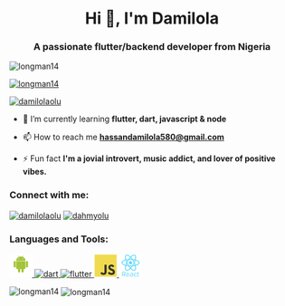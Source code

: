 <h1 align="center">Hi 👋, I'm Damilola</h1>
<h3 align="center">A passionate flutter/backend developer from Nigeria</h3>

<p align="left"> <img src="https://komarev.com/ghpvc/?username=longman14&label=Profile%20views&color=0e75b6&style=flat" alt="longman14" /> </p>

<p align="left"> <a href="https://github.com/ryo-ma/github-profile-trophy"><img src="https://github-profile-trophy.vercel.app/?username=longman14" alt="longman14" /></a> </p>

<p align="left"> <a href="https://twitter.com/damilolaolu" target="blank"><img src="https://img.shields.io/twitter/follow/damilolaolu?logo=twitter&style=for-the-badge" alt="damilolaolu" /></a> </p>

- 🌱 I’m currently learning **flutter, dart, javascript & node**

- 📫 How to reach me **hassandamilola580@gmail.com**

- ⚡ Fun fact **I'm a jovial introvert, music addict, and lover of positive vibes.**

<h3 align="left">Connect with me:</h3>
<p align="left">
<a href="https://twitter.com/damilolaolu" target="blank"><img align="center" src="https://raw.githubusercontent.com/rahuldkjain/github-profile-readme-generator/master/src/images/icons/Social/twitter.svg" alt="damilolaolu" height="30" width="40" /></a>
<a href="https://instagram.com/dahmyolu" target="blank"><img align="center" src="https://raw.githubusercontent.com/rahuldkjain/github-profile-readme-generator/master/src/images/icons/Social/instagram.svg" alt="dahmyolu" height="30" width="40" /></a>
</p>

<h3 align="left">Languages and Tools:</h3>
<p align="left"> <a href="https://developer.android.com" target="_blank" rel="noreferrer"> <img src="https://raw.githubusercontent.com/devicons/devicon/master/icons/android/android-original-wordmark.svg" alt="android" width="40" height="40"/> </a> <a href="https://dart.dev" target="_blank" rel="noreferrer"> <img src="https://www.vectorlogo.zone/logos/dartlang/dartlang-icon.svg" alt="dart" width="40" height="40"/> </a> <a href="https://flutter.dev" target="_blank" rel="noreferrer"> <img src="https://www.vectorlogo.zone/logos/flutterio/flutterio-icon.svg" alt="flutter" width="40" height="40"/> </a> <a href="https://developer.mozilla.org/en-US/docs/Web/JavaScript" target="_blank" rel="noreferrer"> <img src="https://raw.githubusercontent.com/devicons/devicon/master/icons/javascript/javascript-original.svg" alt="javascript" width="40" height="40"/> </a> <a href="https://reactjs.org/" target="_blank" rel="noreferrer"> <img src="https://raw.githubusercontent.com/devicons/devicon/master/icons/react/react-original-wordmark.svg" alt="react" width="40" height="40"/> </a> </p>

<p><img align="left" src="https://github-readme-stats.vercel.app/api/top-langs?username=longman14&show_icons=true&locale=en&layout=compact" alt="longman14" /></p>

<p>&nbsp;<img align="center" src="https://github-readme-stats.vercel.app/api?username=longman14&show_icons=true&locale=en" alt="longman14" /></p>
